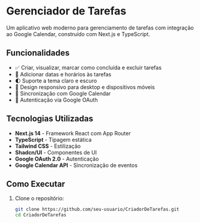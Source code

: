 # Gerenciador de Tarefas

Um aplicativo web moderno para gerenciamento de tarefas com integração ao Google Calendar, construído com Next.js e TypeScript.

## Funcionalidades

- ✅ Criar, visualizar, marcar como concluída e excluir tarefas
- 📅 Adicionar datas e horários às tarefas
- 🌓 Suporte a tema claro e escuro
- 📱 Design responsivo para desktop e dispositivos móveis
- 🔄 Sincronização com Google Calendar
- 🔐 Autenticação via Google OAuth

## Tecnologias Utilizadas

- **Next.js 14** - Framework React com App Router
- **TypeScript** - Tipagem estática
- **Tailwind CSS** - Estilização
- **Shadcn/UI** - Componentes de UI
- **Google OAuth 2.0** - Autenticação
- **Google Calendar API** - Sincronização de eventos

## Como Executar

1. Clone o repositório:
   ```bash
   git clone https://github.com/seu-usuario/CriadorDeTarefas.git
   cd CriadorDeTarefas
